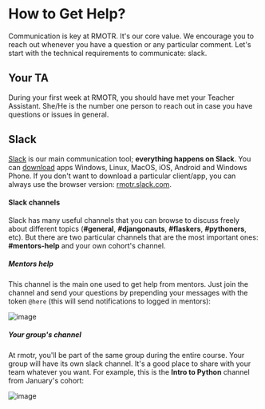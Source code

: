 # How to Get Help?

Communication is key at RMOTR. It's our core value. We encourage you to reach out whenever you have a question or any particular comment. Let's start with the technical requirements to communicate: slack.

## Your TA

During your first week at RMOTR, you should have met your Teacher Assistant. She/He is the number one person to reach out in case you have questions or issues in general.

## Slack

[Slack](https://slack.com/) is our main communication tool; **everything happens on Slack**. You can [download](https://slack.com/downloads) apps Windows, Linux, MacOS, iOS, Android and Windows Phone. If you don't want to download a particular client/app, you can always use the browser version: [rmotr.slack.com](https://rmotr.slack.com/).

#### Slack channels

Slack has many useful channels that you can browse to discuss freely about different topics (**#general**, **#djangonauts**, **#flaskers**, **#pythoners**, etc). But there are two particular channels that are the most important ones: **#mentors-help** and your own cohort's channel.

##### Mentors help

This channel is the main one used to get help from mentors. Just join the channel and send your questions by prepending your messages with the token `@here` (this will send notifications to logged in mentors):

![image](https://cloud.githubusercontent.com/assets/872296/22596419/3c867f90-ea0a-11e6-972c-4ce99e3ea103.png)

##### Your group's channel

At rmotr, you'll be part of the same group during the entire course. Your group will have its own slack channel. It's a good place to share with your team whatever you want. For example, this is the **Intro to Python** channel from January's cohort:

![image](https://cloud.githubusercontent.com/assets/872296/22596891/26643d54-ea0c-11e6-830d-82ec165cf589.png)
